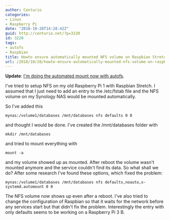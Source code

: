 ```yaml
---
author: Centurio
categories:
- Linux
- Raspberry Pi
date: "2018-10-28T14:28:42Z"
guid: http://centurio.net/?p=3220
id: 3220
tags:
- autofs
- Raspbian
title: Howto ensure automatically mounted NFS volume on Raspbian Stretch
url: /2018/10/28/howto-ensure-automatically-mounted-nfs-volume-on-raspbian-stretch/
---
```

**Update**: [I'm doing the automated mount now with autofs](http://centurio.net/2018/11/21/auto-mount-nfs-shares-on-raspbian/).

I've tried to setup NFS on my old Raspberry Pi 1 with Raspbian Stretch. I assumed that I just need to add an entry to the /etc/fstab file and the NFS volume on my Synology NAS would be mounted automatically.

So I've added this

```
mynas:/volume1/databases /mnt/databases nfs defaults 0 0
```

and thought I would be done. I've created the /mnt/databases folder with

```
mkdir /mnt/databases
```

and tried to mount everything with

```
mount -a
```

and my volume showed up as mounted. After reboot the volume wasn't mounted anymore and the service couldn't find its data. So what shall we do? After some research I've found these options, which fixed the problem:

```
mynas:/volume1/databases /mnt/databases nfs defaults,noauto,x-systemd.automount 0 0
```

The NFS volume now shows up even after a reboot. I've also tried to change the configuration of Raspbian so that it waits for the network before any services start but that didn't fix the problem. Interestingly the entry with only defaults seems to be working on a Raspberry Pi 3 B.